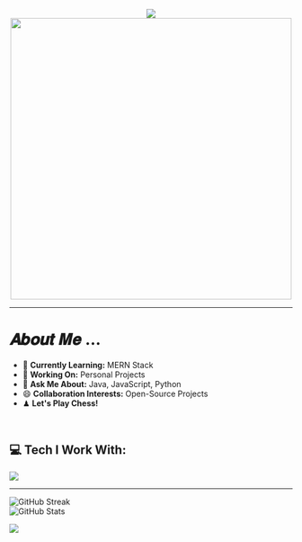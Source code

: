 <p align="center">
  <img src="https://readme-typing-svg.demolab.com?font=Comic&weight=900&size=32&duration=4000&pause=500&color=37E6F7&background=2EC02800&center=true&random=false&width=500&lines=Hi!+I+am+Subhranil;MERN+Stack+Developer">
  <br/>
  <img src="https://user-images.githubusercontent.com/106914208/213787558-aac27827-0e53-4125-9de9-23d6e18470ec.gif" width="500"/>
</p>

---

#  𝑨𝒃𝒐𝒖𝒕 𝑴𝒆 ... <img align="center" src="https://user-images.githubusercontent.com/106914208/213806625-795bf34c-ff4c-47ec-a094-c2b538209d9e.gif" width="15" />
- 🌱 **Currently Learning:** MERN Stack
- 🔭 **Working On:** Personal Projects
- 💬 **Ask Me About:** Java, JavaScript, Python
- 😄 **Collaboration Interests:** Open-Source Projects
- ♟ **Let's Play Chess!** 

<br/>

## 💻 Tech I Work With:

<img src="https://skillicons.dev/icons?i=androidstudio,appwrite,atom,aws,bash,bootstrap,bun,c,cpp,cloudflare,codepen,css,docker,dynamodb,express,figma,firebase,flask,gcp,git,github,gitlab,graphql,heroku,html,htmx,java,js,jest,kafka,linux,md,matlab,mongodb,mysql,netlify,nextjs,nginx,nodejs,npm,opencv,ps,php,postgres,postman,powershell,prisma,py,rabbitmq,react,redis,redux,regex,replit,sqlite,stackoverflow,sublime,supabase,tailwind,ts,ubuntu,vercel,vim,vite,vscode,windows,yarn" />

---

![GitHub Streak](https://streak-stats.demolab.com?user=subhranil002&theme=chartreuse-dark&hide_border=true&border_radius=4.2&date_format=j%20M%5B%20Y%5D&card_width=500&card_height=200)<br/>
![GitHub Stats](https://github-readme-stats.vercel.app/api/top-langs/?username=subhranil002&theme=chartreuse-dark&hide_border=true&include_all_commits=false&count_private=false&layout=compact&card_width=500)

![](https://visitcount.itsvg.in/api?id=subhranil002&label=Profile%20Views&pretty=true)
